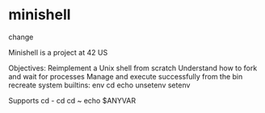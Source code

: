# minishell

change

Minishell is a project at 42 US

Objectives:
  Reimplement a Unix shell from scratch
  Understand how to fork and wait for processes
  Manage and execute successfully from the bin
  recreate system builtins:
    env
    cd
    echo
    unsetenv
    setenv
    
Supports
   cd -
   cd
   cd ~
   echo $ANYVAR
